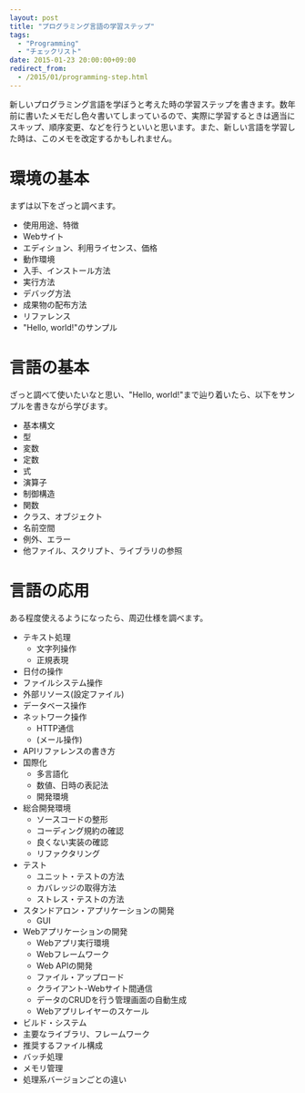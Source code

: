 ```yaml
---
layout: post
title: "プログラミング言語の学習ステップ"
tags:
  - "Programming"
  - "チェックリスト"
date: 2015-01-23 20:00:00+09:00
redirect_from:
  - /2015/01/programming-step.html
---
```


新しいプログラミング言語を学ぼうと考えた時の学習ステップを書きます。数年前に書いたメモだし色々書いてしまっているので、実際に学習するときは適当にスキップ、順序変更、などを行うといいと思います。また、新しい言語を学習した時は、このメモを改定するかもしれません。

<!-- more -->

# 環境の基本

まずは以下をざっと調べます。

* 使用用途、特徴
* Webサイト
* エディション、利用ライセンス、価格
* 動作環境
* 入手、インストール方法
* 実行方法
* デバッグ方法
* 成果物の配布方法
* リファレンス
* "Hello, world!"のサンプル

# 言語の基本

ざっと調べて使いたいなと思い、"Hello, world!"まで辿り着いたら、以下をサンプルを書きながら学びます。

* 基本構文
* 型
* 変数
* 定数
* 式
* 演算子
* 制御構造
* 関数
* クラス、オブジェクト
* 名前空間
* 例外、エラー
* 他ファイル、スクリプト、ライブラリの参照

# 言語の応用

ある程度使えるようになったら、周辺仕様を調べます。

* テキスト処理
    * 文字列操作
    * 正規表現
* 日付の操作
* ファイルシステム操作
* 外部リソース(設定ファイル)
* データベース操作
* ネットワーク操作
    * HTTP通信
    * (メール操作)
* APIリファレンスの書き方
* 国際化
    * 多言語化
    * 数値、日時の表記法
    * 開発環境
* 総合開発環境
    * ソースコードの整形
    * コーディング規約の確認
    * 良くない実装の確認
    * リファクタリング
* テスト
    * ユニット・テストの方法
    * カバレッジの取得方法
    * ストレス・テストの方法
* スタンドアロン・アプリケーションの開発
    * GUI
* Webアプリケーションの開発
    * Webアプリ実行環境
    * Webフレームワーク
    * Web APIの開発
    * ファイル・アップロード
    * クライアント-Webサイト間通信
    * データのCRUDを行う管理画面の自動生成
    * Webアプリレイヤーのスケール
* ビルド・システム
* 主要なライブラリ、フレームワーク
* 推奨するファイル構成
* バッチ処理
* メモリ管理
* 処理系バージョンごとの違い
